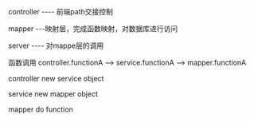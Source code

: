 controller ---- 前端path交接控制

mapper ---映射层，完成函数映射，对数据库进行访问

server ---- 对mappe层的调用

函数调用
controller.functionA --> service.functionA  --> mapper.functionA

controller new service object

service new mapper object

mapper do function
